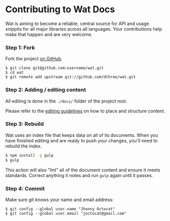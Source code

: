 # Contributing to Wat Docs

Wat is aiming to become a reliable, central source for API and usage snippits for all major libraries across all languages. Your contributions help make that happen and are very welcome.

### Step 1: Fork

Fork the project [on GitHub](https://github.com/dthree/wat).

```text
$ git clone git@github.com:username/wat.git
$ cd wat
$ git remote add upstream git://github.com/dthree/wat.git
```

### Step 2: Adding / editing content

All editing is done in the `./docs/` folder of the project root. 

Please refer to the [editing guidelines](https://github.com/dthree/wat/blob/master/editing.md) on how to place and structure content.

### Step 3: Rebuild

Wat uses an index file that keeps data on all of its documents. When you have finished editing and are ready to push your changes, you'll need to rebuild the index.

```bash
$ npm install -g gulp
$ gulp
```
This action will also "lint" all of the document content and ensure it meets standards. Correct anything it notes and run `gulp` again until it passes.

### Step 4: Commit

Make sure git knows your name and email address:

```text
$ git config --global user.name "Jhonny Octocat"
$ git config --global user.email "joctocat@gmail.com"
```
